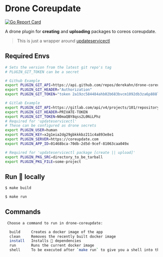 # Drone Coreupdate

[![Go Report Card](https://goreportcard.com/badge/github.com/derekahn/drone-coreupdate)](https://goreportcard.com/report/github.com/derekahn/drone-coreupdate)

A drone plugin for **creating** and **uploading** packages to coreos coreupdate.


> This is just a wrapper around [updateservicectl](https://github.com/coreos/updateservicectl)

## Required Envs

```bash
# Sets the version from the latest git repo's tag
# PLUGIN_GIT_TOKEN can be a secret

# Github Example
export PLUGIN_GIT_API=https://api.github.com/repos/derekahn/drone-coreupdate/tags
export PLUGIN_GIT_HEADER="Authorization"
export PLUGIN_GIT_TOKEN="token 2a19zc584484ahb02b683bvcm1092db3za6p888l"

# Gitlab Example
export PLUGIN_GIT_API=https://gitlab.com/api/v4/projects/101/repository/tags
export PLUGIN_GIT_HEADER=PRIVATE-TOKEN
export PLUGIN_GIT_TOKEN=N0maQBY8qss2L0NiLPhz
# Required for 'updateservicectl'
# These can be configured as drone secrets
export PLUGIN_USER=human
export PLUGIN_KEY=x2g1eia2dg29gbkkkbz211c4a893e8e1
export PLUGIN_SERVER=https://coreupdate.com
export PLUGIN_APP_ID=01468bca-70db-2d5d-9cef-81063caa049x

# Required for 'updateservicectl package [create || upload]'
export PLUGIN_PKG_SRC=directory_to_be_tarball
export PLUGIN_PKG_FILE=some-project
```

## Run 🐳 locally

```bash
$ make build

$ make run
```

## Commands

```bash
 Choose a command to run in drone-coreupdate:

  build     Creates a docker image of the app
  clean     Removes the recently built docker image
  install   Installs 🐹 dependencies
  run       Runs the current docker image
  shell     To be executed after `make run` to give you a shell into the running container
```
